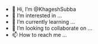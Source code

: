 - 👋 Hi, I’m @KhageshSubba
- 👀 I’m interested in ...
- 🌱 I’m currently learning ...
- 💞️ I’m looking to collaborate on ...
- 📫 How to reach me ...

<!---
KhageshSubba/KhageshSubba is a ✨ special ✨ repository because its `README.md` (this file) appears on your GitHub profile.
You can click the Preview link to take a look at your changes.
--->
